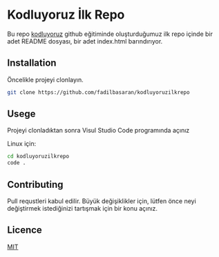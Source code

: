 # Kodluyoruz İlk Repo

Bu repo [kodluyoruz](https://www.kodluyoruz.org/) github eğitiminde oluşturduğumuz ilk repo içinde bir adet README dosyası, bir adet index.html barındırıyor.

## Installation

Öncelikle projeyi clonlayın.

```bash
git clone https://github.com/fadilbasaran/kodluyoruzilkrepo 
```
## Usege

Projeyi clonladıktan sonra Visul Studio Code programında açınız

Linux için:

```bash
cd kodluyoruzilkrepo
code .
```
## Contributing

Pull requstleri kabul edilir. Büyük değişiklikler için, lütfen önce neyi değiştirmek istediğinizi tartışmak için bir konu açınız.

## Licence

[MIT](https://github.com/fadilbasaran/kodluyoruzilkrepo/blob/main/LICENSE)
